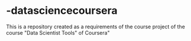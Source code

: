 # -datasciencecoursera
This is a repository created as a requirements of the course project of the course "Data Scientist Tools" of Coursera"
